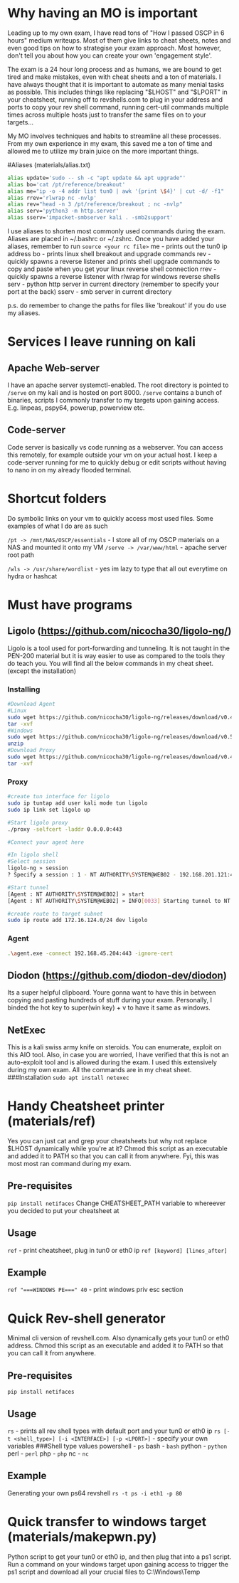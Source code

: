 # Why having an MO is important
Leading up to my own exam, I have read tons of "How I passed OSCP in 6 hours" medium writeups. Most of them give links to cheat sheets, notes and even good tips on how to strategise your exam approach. Most however, don't tell you about how you can create your own 'engagement style'.

The exam is a 24 hour long process and as humans, we are bound to get tired and make mistakes, even with cheat sheets and a ton of materials. I have always thought that it is important to automate as many menial tasks as possible. This includes things like replacing "$LHOST" and "$LPORT" in your cheatsheet, running off to revshells.com to plug in your address and ports to copy your rev shell command, running cert-util commands multiple times across multiple hosts just to transfer the same files on to your targets...

My MO involves techniques and habits to streamline all these processes. From my own experience in my exam, this saved me a ton of time and allowed me to utilize my brain juice on the more important things.

#Aliases (materials/alias.txt)

```bash
alias update='sudo -- sh -c "apt update && apt upgrade"'
alias bo='cat /pt/reference/breakout'
alias me="ip -o -4 addr list tun0 | awk '{print \$4}' | cut -d/ -f1"
alias rrev='rlwrap nc -nvlp'
alias rev="head -n 3 /pt/reference/breakout ; nc -nvlp"
alias serv='python3 -m http.server'
alias sserv='impacket-smbserver kali . -smb2support'
```
I use aliases to shorten most commonly used commands during the exam. Aliases are placed in ~/.bashrc or ~/.zshrc. Once you have added your aliases, remember to run `source <your rc file>`
me - prints out the tun0 ip address
bo - prints linux shell breakout and upgrade commands
rev - quickly spawns a reverse listener and prints shell upgrade commands to copy and paste when you get your linux reverse shell connection
rrev - quickly spawns a reverse listener with rlwrap for windows reverse shells
serv - python http server in current directory (remember to specify your port at the back)
sserv - smb server in current directory

p.s. do remember to change the paths for files like 'breakout' if you do use my aliases.

# Services I leave running on kali

## Apache Web-server
I have an apache server systemctl-enabled. The root directory is pointed to `/serve` on my kali and is hosted on port 8000. `/serve` contains a bunch of binaries, scripts I commonly transfer to my targets upon gaining access. E.g. linpeas, pspy64, powerup, powerview etc.

## Code-server
Code server is basically vs code running as a webserver. You can access this remotely, for example outside your vm on your actual host.
I keep a code-server running for me to quickly debug or edit scripts without having to nano in on my already flooded terminal. 

# Shortcut folders
Do symbolic links on your vm to quickly access most used files. Some examples of what I do are as such

`/pt -> /mnt/NAS/OSCP/essentials` - I store all of my OSCP materials on a NAS and mounted it onto my VM 
`/serve -> /var/www/html` - apache server root path

`/wls -> /usr/share/wordlist` - yes im lazy to type that all out everytime on hydra or hashcat

# Must have programs

## Ligolo (https://github.com/nicocha30/ligolo-ng/)
Ligolo is a tool used for port-forwarding and tunneling. It is not taught in the PEN-200 material but it is way easier to use as compared to the tools they do teach you.
You will find all the below commands in my cheat sheet. (except the installation)

### Installing
```bash 
#Download Agent
#Linux
sudo wget https://github.com/nicocha30/ligolo-ng/releases/download/v0.4.3/ligolo-ng_agent_0.4.3_Linux_64bit.tar.gz
tar -xvf 
#Windows
sudo wget https://github.com/nicocha30/ligolo-ng/releases/download/v0.5.1/ligolo-ng_agent_0.5.1_windows_amd64.zip
unzip
#Download Proxy
sudo wget https://github.com/nicocha30/ligolo-ng/releases/download/v0.4.3/ligolo-n
tar -xvf
```

### Proxy
```bash
#create tun interface for ligolo
sudo ip tuntap add user kali mode tun ligolo
sudo ip link set ligolo up

#Start ligolo proxy
./proxy -selfcert -laddr 0.0.0.0:443

#Connect your agent here

#In ligolo shell
#Select session
ligolo-ng » session
? Specify a session : 1 - NT AUTHORITY\SYSTEM@WEB02 - 192.168.201.121:49789

#Start tunnel
[Agent : NT AUTHORITY\SYSTEM@WEB02] » start
[Agent : NT AUTHORITY\SYSTEM@WEB02] » INFO[0033] Starting tunnel to NT AUTHORITY\SYSTEM@WEB02

#create route to target subnet
sudo ip route add 172.16.124.0/24 dev ligolo
```

### Agent
```bash
.\agent.exe -connect 192.168.45.204:443 -ignore-cert
```

## Diodon (https://github.com/diodon-dev/diodon)
Its a super helpful clipboard. Youre gonna want to have this in between copying and pasting hundreds of stuff during your exam. 
Personally, I binded the hot key to super(win key) + v to have it same as windows. 

## NetExec
This is a kali swiss army knife on steroids. You can enumerate, exploit on this AIO tool. Also, in case you are worried, I have verified that this is not an auto-exploit tool and is allowed during the exam. I used this extensively during my own exam. All the commands are in my cheat sheet.
###Installation
`sudo apt install netexec`

# Handy Cheatsheet printer (materials/ref)
Yes you can just cat and grep your cheatsheets but why not replace $LHOST dynamically while you're at it?
Chmod this script as an executable and added it to PATH so that you can call it from anywhere.
Fyi, this was most most ran command during my exam.

## Pre-requisites
`pip install netifaces`
Change CHEATSHEET_PATH variable to whereever you decided to put your cheatsheet at

## Usage
`ref` - print cheatsheet, plug in tun0 or eth0 ip
`ref [keyword] [lines_after]`

## Example
`ref "===WINDOWS PE===" 40` - print windows priv esc section

# Quick Rev-shell generator
Minimal cli version of revshell.com. Also dynamically gets your tun0 or eth0 address.
Chmod this script as an executable and added it to PATH so that you can call it from anywhere.

## Pre-requisites
`pip install netifaces`

## Usage
`rs` - prints all rev shell types with default port and your tun0 or eth0 ip 
`rs [-t <shell_type>] [-i <INTERFACE>] [-p <LPORT>]` - specify your own variables
###Shell type values
powershell - `ps`
bash - `bash`
python - `python`
perl - `perl`
php - `php`
nc - `nc`

## Example
Generating your own ps64 revshell
`rs -t ps -i eth1 -p 80`


# Quick transfer to windows target (materials/makepwn.py)
Python script to get your tun0 or eth0 ip, and then plug that into a ps1 script.
Run a command on your windows target upon gaining access to trigger the ps1 script and download all your crucial files to C:\Windows\Temp
